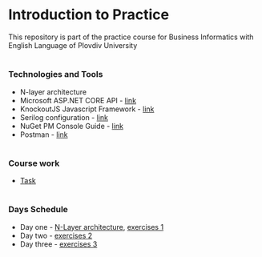 # Introduction to Practice
This repository is part of the practice course for Business Informatics with English Language of Plovdiv University


# 
### Technologies and Tools
* N-layer architecture
* Microsoft ASP.NET CORE API - [link](https://docs.microsoft.com/en-us/aspnet/core/tutorials/first-web-api?view=aspnetcore-3.0&tabs=visual-studio)
* KnockoutJS Javascript Framework - [link](https://knockoutjs.com)
* Serilog configuration - [link](https://github.com/serilog/serilog/wiki/Configuration-Basics)
* NuGet PM Console Guide - [link](https://github.com/pkyurkchiev/practice-biel/tree/master/documentations/nuget-console.md)
* Postman - [link](https://www.postman.com/downloads/)


#
### Course work
* [Task](https://github.com/pkyurkchiev/practice-biel/tree/master/cource-work/README.md)


#
### Days Schedule
* Day one - [N-Layer architecture](https://github.com/pkyurkchiev/practice-biel/tree/master/presentations/n-layer.pdf), [exercises 1](https://github.com/pkyurkchiev/practice-biel/tree/master/exercises/day_1)
* Day two - [exercises 2](https://github.com/pkyurkchiev/practice-biel/tree/master/exercises/day_2)
* Day three - [exercises 3](https://github.com/pkyurkchiev/practice-biel/tree/master/exercises/day_3)
